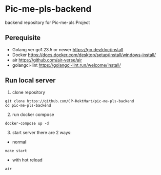 # Pic-me-pls-backend

backend repository for Pic-me-pls Project

## Perequisite

- Golang ver go1.23.5 or newer https://go.dev/doc/install
- Docker https://docs.docker.com/desktop/setup/install/windows-install/
- air https://github.com/air-verse/air
- golangci-lint https://golangci-lint.run/welcome/install/

## Run local server

1. clone repository

```
git clone https://github.com/CP-RektMart/pic-me-pls-backend
cd pic-me-pls-backend
```

2. run docker compose

```
docker-compose up -d
```

3. start server
   there are 2 ways:

- normal

```
make start
```

- with hot reload

```
air
```

